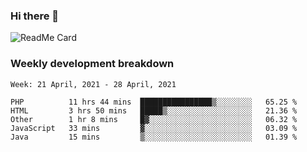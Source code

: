 ### Hi there 👋

<!--
**itzcy/itzcy** is a ✨ _special_ ✨ repository because its `README.md` (this file) appears on your GitHub profile.

Here are some ideas to get you started:

- 🔭 I’m currently working on ...
- 🌱 I’m currently learning ...
- 👯 I’m looking to collaborate on ...
- 🤔 I’m looking for help with ...
- 💬 Ask me about ...
- 📫 How to reach me: ...
- 😄 Pronouns: ...
- ⚡ Fun fact: ...
-->
![ReadMe Card](https://github-readme-stats.vercel.app/api?username=itzcy&show_icons=true&title_color=2d3198&icon_color=797cb8&text_color=24292e&bg_color=f6f8fa)

### Weekly development breakdown
<!--START_SECTION:waka-->
```text
Week: 21 April, 2021 - 28 April, 2021

PHP          11 hrs 44 mins  ████████████████▒░░░░░░░░   65.25 % 
HTML         3 hrs 50 mins   █████▒░░░░░░░░░░░░░░░░░░░   21.36 % 
Other        1 hr 8 mins     █▓░░░░░░░░░░░░░░░░░░░░░░░   06.32 % 
JavaScript   33 mins         ▓░░░░░░░░░░░░░░░░░░░░░░░░   03.09 % 
Java         15 mins         ▒░░░░░░░░░░░░░░░░░░░░░░░░   01.39 % 
```
<!--END_SECTION:waka-->
